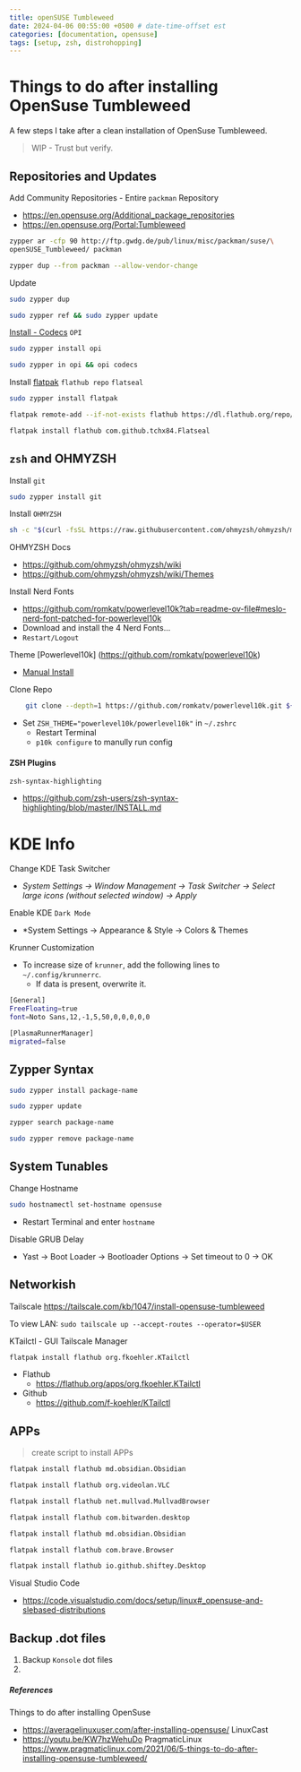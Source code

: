 ```yaml
---
title: openSUSE Tumbleweed
date: 2024-04-06 00:55:00 +0500 # date-time-offset est
categories: [documentation, opensuse]
tags: [setup, zsh, distrohopping]
---
```

# Things to do after installing OpenSuse Tumbleweed

A few steps I take after a clean installation of OpenSuse Tumbleweed. 
> WIP - Trust but verify. 


## Repositories and Updates

Add Community Repositories - Entire `packman` Repository 
- https://en.opensuse.org/Additional_package_repositories
- https://en.opensuse.org/Portal:Tumbleweed

```zsh
zypper ar -cfp 90 http://ftp.gwdg.de/pub/linux/misc/packman/suse/\
openSUSE_Tumbleweed/ packman

zypper dup --from packman --allow-vendor-change
```

Update
```zsh
sudo zypper dup
```

```bash
sudo zypper ref && sudo zypper update
```

[Install  - Codecs](https://en.opensuse.org/SDB:Installing_codecs_from_Packman_repositories) `OPI`
```bash
sudo zypper install opi

sudo zypper in opi && opi codecs
```

Install [flatpak](https://flatpak.org/setup/openSUSE) `flathub repo` `flatseal`

```bash
sudo zypper install flatpak

flatpak remote-add --if-not-exists flathub https://dl.flathub.org/repo/flathub.flatpakrepo

flatpak install flathub com.github.tchx84.Flatseal
```

## `zsh` and OHMYZSH

Install `git`

```zsh
sudo zypper install git
```

Install `OHMYZSH`

```bash
sh -c "$(curl -fsSL https://raw.githubusercontent.com/ohmyzsh/ohmyzsh/master/tools/install.sh)"
```
OHMYZSH Docs
- https://github.com/ohmyzsh/ohmyzsh/wiki
- https://github.com/ohmyzsh/ohmyzsh/wiki/Themes

Install Nerd Fonts
- https://github.com/romkatv/powerlevel10k?tab=readme-ov-file#meslo-nerd-font-patched-for-powerlevel10k
- Download and install the 4 Nerd Fonts...
- `Restart/Logout` 

Theme [Powerlevel10k] (https://github.com/romkatv/powerlevel10k)
- [Manual Install](https://github.com/romkatv/powerlevel10k?tab=readme-ov-file#manual)
	
Clone Repo

```bash
    git clone --depth=1 https://github.com/romkatv/powerlevel10k.git ${ZSH_CUSTOM:-$HOME/.oh-my-zsh/custom}/themes/powerlevel10k
```

- Set `ZSH_THEME="powerlevel10k/powerlevel10k"` in `~/.zshrc`
    - Restart Terminal
    - `p10k configure` to manully run config

#### ZSH Plugins
`zsh-syntax-highlighting`
- https://github.com/zsh-users/zsh-syntax-highlighting/blob/master/INSTALL.md

# KDE Info 

Change KDE Task Switcher
- _System Settings → Window Management → Task Switcher → Select large icons (without selected window) → Apply_

Enable KDE `Dark Mode`
- *System Settings → Appearance & Style → Colors & Themes

Krunner Customization
- To increase size of `krunner`, add the following lines to `~/.config/krunnerrc`. 
	- If data is present, overwrite it. 

```bash
[General]
FreeFloating=true
font=Noto Sans,12,-1,5,50,0,0,0,0,0

[PlasmaRunnerManager]
migrated=false
```
 
## Zypper Syntax

```bash
sudo zypper install package-name
```

```bash
sudo zypper update
```

```bash
zypper search package-name
```

```bash
sudo zypper remove package-name
```

## System Tunables

Change Hostname
```zsh
sudo hostnamectl set-hostname opensuse
```
- Restart Terminal and enter `hostname`

Disable GRUB Delay
-  Yast → Boot Loader → Bootloader Options → Set timeout to 0 → OK


## Networkish
Tailscale
https://tailscale.com/kb/1047/install-opensuse-tumbleweed

To view LAN:
`sudo tailscale up --accept-routes --operator=$USER`

KTailctl - GUI Tailscale Manager
```zsh
flatpak install flathub org.fkoehler.KTailctl
```
- Flathub 
	- https://flathub.org/apps/org.fkoehler.KTailctl
- Github
	- https://github.com/f-koehler/KTailctl

## APPs
> create script to install APPs
```zsh
flatpak install flathub md.obsidian.Obsidian

flatpak install flathub org.videolan.VLC

flatpak install flathub net.mullvad.MullvadBrowser

flatpak install flathub com.bitwarden.desktop

flatpak install flathub md.obsidian.Obsidian

flatpak install flathub com.brave.Browser

flatpak install flathub io.github.shiftey.Desktop
```

Visual Studio Code
- https://code.visualstudio.com/docs/setup/linux#_opensuse-and-slebased-distributions
## Backup .dot files
1. Backup `Konsole` dot files
2. 

##### References
Things to do after installing OpenSuse
- https://averagelinuxuser.com/after-installing-opensuse/
LinuxCast
- https://youtu.be/KW7hzWehuDo
PragmaticLinux
https://www.pragmaticlinux.com/2021/06/5-things-to-do-after-installing-opensuse-tumbleweed/

